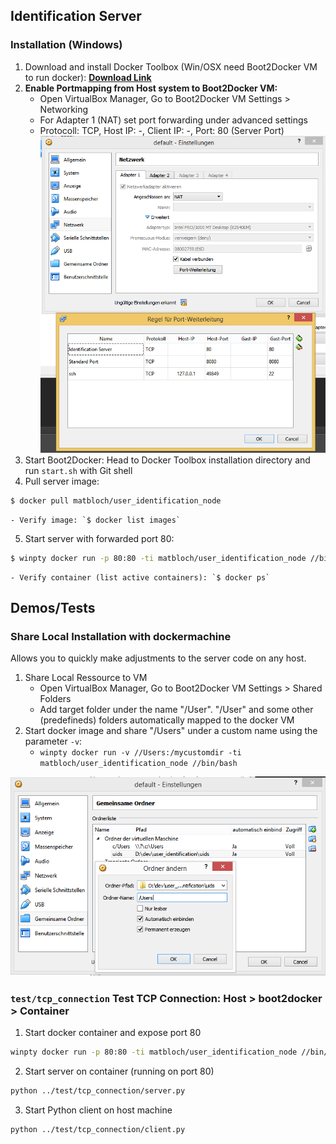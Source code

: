 ## Identification Server

### Installation (Windows)

1. Download and install Docker Toolbox (Win/OSX need Boot2Docker VM to run docker): [**Download Link**](https://www.docker.com/products/docker-toolbox)
2. **Enable Portmapping from Host system to Boot2Docker VM:**
	- Open VirtualBox Manager, Go to Boot2Docker VM Settings > Networking
	- For Adapter 1 (NAT) set port forwarding under advanced settings
	- Protocoll: TCP, Host IP: -, Client IP: -, Port: 80 (Server Port)
	![Virtual Box Settings](doc/img/vm_settings.png)
3. Start Boot2Docker: Head to Docker Toolbox installation directory and run `start.sh` with Git shell
4. Pull server image:
```bash
$ docker pull matbloch/user_identification_node
```
	- Verify image: `$ docker list images`
5. Start server with forwarded port 80:
```bash
$ winpty docker run -p 80:80 -ti matbloch/user_identification_node //bin/bash
```
	- Verify container (list active containers): `$ docker ps`

## Demos/Tests

### Share Local Installation with dockermachine
Allows you to quickly make adjustments to the server code on any host.

1. Share Local Ressource to VM
	- Open VirtualBox Manager, Go to Boot2Docker VM Settings > Shared Folders
	- Add target folder under the name "/User". "/User" and some other (predefineds) folders automatically mapped to the docker VM
2. Start docker image and share "/Users" under a custom name using the parameter `-v`: 
	- `winpty docker run -v //Users:/mycustomdir -ti matbloch/user_identification_node //bin/bash`

![Virtual Box Settings](doc/img/vm_settings_shared_ressource.png)


### `test/tcp_connection` Test TCP Connection: Host > boot2docker > Container

1. Start docker container and expose port 80
```bash
winpty docker run -p 80:80 -ti matbloch/user_identification_node //bin/bash
```
2. Start server on container (running on port 80)
```bash
python ../test/tcp_connection/server.py
```
3. Start Python client on host machine
```bash
python ../test/tcp_connection/client.py
```